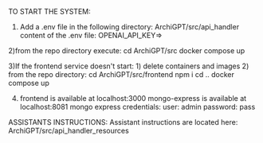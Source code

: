 TO START THE SYSTEM:

1) Add a .env file in the following directory: ArchiGPT/src/api_handler
    content of the .env file: OPENAI_API_KEY=<YOUR KEY>>

2)from the repo directory execute:
cd ArchiGPT/src
docker compose up

3)If the frontend service doesn't start:
    1) delete containers and images
    2) from the repo directory:
        cd ArchiGPT/src/frontend
        npm i
        cd ..
        docker compose up

4) frontend is available at localhost:3000
    mongo-express is available at localhost:8081
    mongo express credentials:
    user: admin
    password: pass


ASSISTANTS INSTRUCTIONS:
Assistant instructions are located here:
ArchiGPT/src/api_handler_resources
